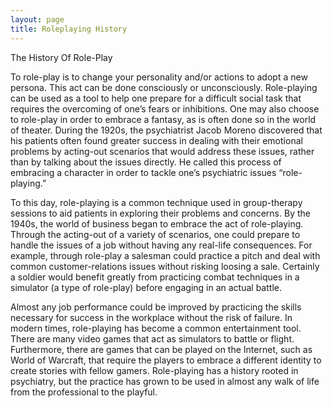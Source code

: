 ```yaml
---
layout: page
title: Roleplaying History
---
```


The History Of Role-Play

To role-play is to change your personality and/or actions to adopt a new persona. This act can be done consciously or unconsciously. Role-playing can be used as a tool to help one prepare for a difficult social task that requires the overcoming of one’s fears or inhibitions. One may also choose to role-play in order to embrace a fantasy, as is often done so in the world of theater. During the 1920s, the psychiatrist Jacob Moreno discovered that his patients often found greater success in dealing with their emotional problems by acting-out scenarios that would address these issues, rather than by talking about the issues directly. He called this process of embracing a character in order to tackle one’s psychiatric issues “role-playing.”

To this day, role-playing is a common technique used in group-therapy sessions to aid patients in exploring their problems and concerns. By the 1940s, the world of business began to embrace the act of role-playing. Through the acting-out of a variety of scenarios, one could prepare to handle the issues of a job without having any real-life consequences. For example, through role-play a salesman could practice a pitch and deal with common customer-relations issues without risking loosing a sale. Certainly a soldier would benefit greatly from practicing combat techniques in a simulator (a type of role-play) before engaging in an actual battle.

Almost any job performance could be improved by practicing the skills necessary for success in the workplace without the risk of failure. In modern times, role-playing has become a common entertainment tool. There are many video games that act as simulators to battle or flight. Furthermore, there are games that can be played on the Internet, such as World of Warcraft, that require the players to embrace a different identity to create stories with fellow gamers. Role-playing has a history rooted in psychiatry, but the practice has grown to be used in almost any walk of life from the professional to the playful.
